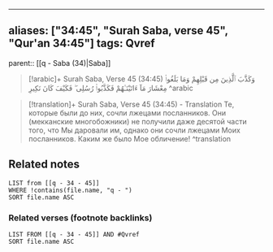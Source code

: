 
---
aliases: ["34:45", "Surah Saba, verse 45", "Qur'an 34:45"]
tags: Qvref
---

parent:: [[q - Saba (34)|Saba]]

> [!arabic]+ Surah Saba, Verse 45 (34:45)
> <span class="quran-arabic">وَكَذَّبَ ٱلَّذِينَ مِن قَبْلِهِمْ وَمَا بَلَغُوا۟ مِعْشَارَ مَآ ءَاتَيْنَـٰهُمْ فَكَذَّبُوا۟ رُسُلِى ۖ فَكَيْفَ كَانَ نَكِيرِ</span>
^arabic

> [!translation]+ Surah Saba, Verse 45 (34:45) - Translation
> Те, которые были до них, сочли лжецами посланников. Они (мекканские многобожники) не получили даже десятой части того, что Мы даровали им, однако они сочли лжецами Моих посланников. Каким же было Мое обличение!
^translation



## Related notes
```dataview
LIST from [[q - 34 - 45]]
WHERE !contains(file.name, "q - ")
SORT file.name ASC
```

### Related verses (footnote backlinks)
```dataview
LIST FROM [[q - 34 - 45]] AND #Qvref
SORT file.name ASC
```

